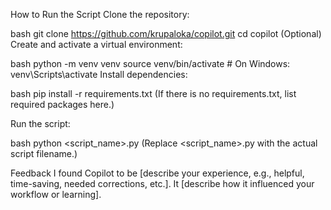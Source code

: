 How to Run the Script
Clone the repository:

bash
git clone https://github.com/krupaloka/copilot.git
cd copilot
(Optional) Create and activate a virtual environment:

bash
python -m venv venv
source venv/bin/activate  # On Windows: venv\Scripts\activate
Install dependencies:

bash
pip install -r requirements.txt
(If there is no requirements.txt, list required packages here.)

Run the script:

bash
python <script_name>.py
(Replace <script_name>.py with the actual script filename.)

Feedback
I found Copilot to be [describe your experience, e.g., helpful, time-saving, needed corrections, etc.]. It [describe how it influenced your workflow or learning].
